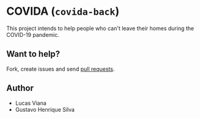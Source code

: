 # COVIDA (`covida-back`)

This project intends to help people who can't leave their homes during the COVID-19 pandemic.

## Want to help?

Fork, create issues and send [pull requests](https://help.github.com/en/github/collaborating-with-issues-and-pull-requests/about-pull-requests).

## Author

- Lucas Viana
- Gustavo Henrique Silva
